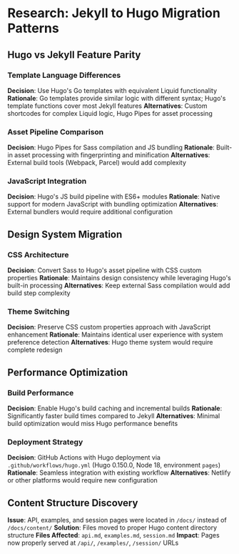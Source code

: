 # Research: Jekyll to Hugo Migration Patterns

## Hugo vs Jekyll Feature Parity

### Template Language Differences
**Decision**: Use Hugo's Go templates with equivalent Liquid functionality
**Rationale**: Go templates provide similar logic with different syntax; Hugo's template functions cover most Jekyll features
**Alternatives**: Custom shortcodes for complex Liquid logic, Hugo Pipes for asset processing

### Asset Pipeline Comparison
**Decision**: Hugo Pipes for Sass compilation and JS bundling
**Rationale**: Built-in asset processing with fingerprinting and minification
**Alternatives**: External build tools (Webpack, Parcel) would add complexity

### JavaScript Integration
**Decision**: Hugo's JS build pipeline with ES6+ modules
**Rationale**: Native support for modern JavaScript with bundling optimization
**Alternatives**: External bundlers would require additional configuration

## Design System Migration

### CSS Architecture
**Decision**: Convert Sass to Hugo's asset pipeline with CSS custom properties
**Rationale**: Maintains design consistency while leveraging Hugo's built-in processing
**Alternatives**: Keep external Sass compilation would add build step complexity

### Theme Switching
**Decision**: Preserve CSS custom properties approach with JavaScript enhancement
**Rationale**: Maintains identical user experience with system preference detection
**Alternatives**: Hugo theme system would require complete redesign

## Performance Optimization

### Build Performance
**Decision**: Enable Hugo's build caching and incremental builds
**Rationale**: Significantly faster build times compared to Jekyll
**Alternatives**: Minimal build optimization would miss Hugo performance benefits

### Deployment Strategy
**Decision**: GitHub Actions with Hugo deployment via `.github/workflows/hugo.yml` (Hugo 0.150.0, Node 18, environment `pages`)
**Rationale**: Seamless integration with existing workflow
**Alternatives**: Netlify or other platforms would require new configuration

## Content Structure Discovery
**Issue**: API, examples, and session pages were located in `/docs/` instead of `/docs/content/`
**Solution**: Files moved to proper Hugo content directory structure
**Files Affected**: `api.md`, `examples.md`, `session.md`
**Impact**: Pages now properly served at `/api/`, `/examples/`, `/session/` URLs
